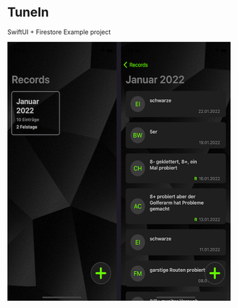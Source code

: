 # TuneIn
SwiftUI + Firestore Example project

<img src="https://github.com/cud8a/TuneIn/blob/main/screenshot.png" width="550" height="585">

